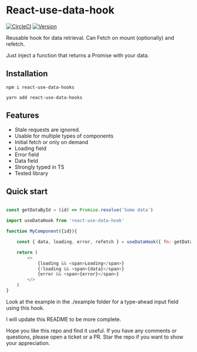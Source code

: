 # React-use-data-hook

[![CircleCI](https://img.shields.io/circleci/build/gh/LaurentZuijdwijk/react-use-data-hook?style=for-the-badge)](https://app.circleci.com/pipelines/github/LaurentZuijdwijk/react-use-data-hook) [![Version](https://img.shields.io/github/package-json/version/LaurentZuijdwijk/react-use-data-hook?style=for-the-badge)](https://www.npmjs.com/package/react-use-data-hook)

Reusable hook for data retrieval. Can Fetch on mount (optionally) and refetch. 

Just inject a function that returns a Promise with your data. 

## Installation

```
npm i react-use-data-hooks
```
```
yarn add react-use-data-hooks
```

## Features

* Stale requests are ignored.
* Usable for multiple types of components
* Initial fetch or only on demand
* Loading field
* Error field
* Data field
* Strongly typed in TS
* Tested library

## Quick start

```javascript

const getDataById = (id) => Promise.resolve('Some data')

import useDataHook from 'react-use-data-hook'

function MyComponent({id}){

    const { data, loading, error, refetch } = useDataHook({ fn: getDataById, initialFetch:true }, id);

    return (
        <>
            {loading && <span>Loading</span>}
            {!loading && <span>{data}</span>}
            {error && <span>{error}</span>}
        </>
    )
}

```
Look at the example in the ./example folder for a type-ahead input field using this hook.

I will update this README to be more complete.

Hope you like this repo and find it useful. If you have any comments or questions, please open a ticket or a PR. Star the repo if you want to show your appreciation. 